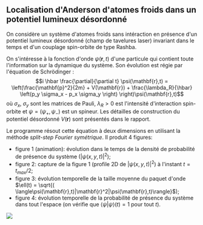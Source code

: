 ## Localisation d'Anderson d'atomes froids dans un potentiel lumineux désordonné

On considère un système d'atomes froids sans intéraction en présence d'un potentiel lumineux désordonné (champ de tavelures laser) invariant dans le temps et d'un couplage spin-orbite de type Rashba. 

On s'intéresse à la fonction d'onde $\psi(\mathbf{r},t)$ d'une particule qui contient toute l'information sur la dynamique du système.
Son évolution est régie par l'équation de Schrödinger :
$$i \hbar \frac{\partial}{\partial t} \psi(\mathbf{r},t) = \left(\frac{\mathbf{p}^2}{2m} + V(\mathbf{r}) + \frac{\lambda_R}{\hbar} \left(p_y \sigma_x - p_x \sigma_y \right) \right)\psi(\mathbf{r},t)$$
où $\sigma_x$, $\sigma_y$ sont les matrices de Pauli, $\lambda_R > 0$ est l'intensité d'interaction spin-orbite et $\psi = (\psi_+,\psi_-)$ est un spineur.
Les détailles de construction du potentiel désordonné $V(\mathbf{r})$ sont présentés dans le rapport.

Le programme résout cette équation à deux dimensions en utilisant la méthode _split-step Fourier symétrique_. 
Il produit 4 figures:

- figure 1 (animation): évolution dans le temps de la densité de probabilité de présence du système ($|\psi(x,y,t)|^2$);
- figure 2: capture de la figure 1 (profile 2D de $|\psi(x,y,t)|^2$) à l'instant $t=t_{max}/2$;
- figure 3: évolution temporelle de la taille moyenne du paquet d'onde $\ell(t) = \sqrt{( \langle\psi(\mathbf{r},t)|\mathbf{r}^2|\psi(\mathbf{r},t)\rangle}$);
- figure 4: évolution temporelle de la probabilité de présence du système dans tout l'espace (on vérifie que $\langle\psi|\psi\rangle(t)=1$ pour tout $t$).

<img src = "Figures/Fig 1 animation M 128-dt 0.005-tmax_7.0-sigma 5.0-V0 0.1-lambdaR_3.0.gif">



